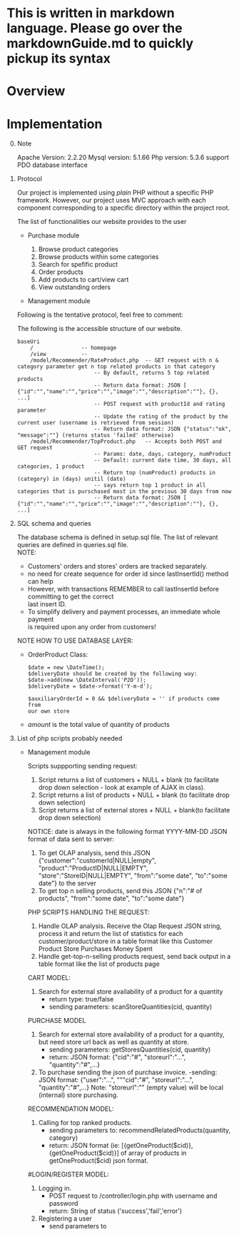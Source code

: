 # This is written in markdown language. Please go over the markdownGuide.md to quickly pickup its syntax
# Overview

# Implementation

0.	Note

	Apache Version: 2.2.20
	Mysql version: 	5.1.66
	Php version: 	5.3.6 support PDO database interface
1.	Protocol
	
	Our project is implemented using *plain* PHP without a specific PHP framework.
	However, our project uses MVC approach with each component corresponding to
	a specific directory within the project root.
	
	The list of functionalities our website provides to the user
	
	*	Purchase module
		
		1.	Browse product categories
		2.	Browse products within some categories
		3.	Search for spefific product
		4.	Order products
		5.	Add products to cart/view cart
		6.	View outstanding orders
		
	*	Management module
	
	Following is the tentative protocol, feel free to comment:
	
	The following is the accessible structure of our website. 
	
		baseUri
			/				-- homepage
			/view			-- 
			/model/Recommender/RateProduct.php	-- GET request with n & category parameter get n top related products in that category
								-- By default, returns 5 top related products
								-- Return data format: JSON [ {"id":"","name":"","price":"","image":"","description":""}, {}, ...]
								-- POST request with productId and rating parameter
								-- Update the rating of the product by the current user (username is retrieved from session)
								-- Return data format: JSON {"status":"ok", "message":""} (returns status 'failed' otherwise)
			/model/Recommender/TopProduct.php	-- Accepts both POST and GET request
								-- Params: date, days, category, numProduct
								-- Default: current date time, 30 days, all categories, 1 product
								-- Return top (numProduct) products in (category) in (days) unitil (date)
								-- says return top 1 product in all categories that is purschased most in the previous 30 days from now
								-- Return data format: JSON [ {"id":"","name":"","price":"","image":"","description":""}, {}, ...]


2.	SQL schema and queries

	The database schema is defined in setup.sql file. The list of relevant queries
	are defined in queries.sql file.  
	NOTE:
	+	Customers' orders and stores' orders are tracked separately.
	+	no need for create sequence for order id since lastInsertId() method can help
	+	However, with transactions REMEMBER to call lastInsertId before committing to get the correct  
		last insert ID.
	+	To simplify delivery and payment processes, an immediate whole payment  
		is required upon any order from customers!
	
	NOTE HOW TO USE DATABASE LAYER:  
	+	OrderProduct Class:  
		
	  		$date = new \DateTime();
			$deliveryDate should be created by the following way:
			$date->add(new \DateInterval('P2D'));
			$deliveryDate = $date->format('Y-m-d');

			$auxiliaryOrderId = 0 && $deliveryDate = '' if products come from
			our own store  
	+	*amount* is the total value of quantity of products
3.	List of php scripts probably needed
	
	+	Management module
		
		Scripts suppporting sending request: 
		
		1.	Script returns a list of customers + NULL + blank (to facilitate
			drop down selection - look at example of AJAX in class).
		2.	Script returns a list of products + NULL + blank (to facilitate
			drop down selection)
		3.	Script returns a list of external stores + NULL + blank(to facilitate
			drop down selection)
		
		NOTICE: date is always in the following format YYYY-MM-DD
		JSON format of data sent to server:
		
		1.	To get OLAP analysis, send this JSON {"customer":"customerId|NULL|empty", "product":"ProductID|NULL|EMPTY",
		 "store":"StoreID|NULL|EMPTY", "from":"some date", "to":"some date"} to the server
		2.	To get top n selling products, send this JSON {"n":"# of products", "from":"some date", "to":"some date"}
		
		PHP SCRIPTS HANDLING THE REQUEST:
		1.	Handle OLAP analysis. Receive the Olap Request JSON string, process it and return the list of statistics for each  
			customer/product/store in a table format like this
				Customer	Product		Store	Purchases	Money Spent
		2.	Handle get-top-n-selling products request, send back output in a table format like the list of products page
		
		CART MODEL:
		1.	Search for external store availability of a product for a quantity
		    - return type: true/false
		    - sending parameters: scanStoreQuantities(cid, quantity)
		
		PURCHASE MODEL
		1.	Search for external store availability of a product for a 
			quantity, but need store url back as well as quantity at store.
			- sending parameters: getStoresQuantities(cid, quantity)
			- return: 
				JSON format: {"cid":"#", "storeurl":"...", "quantity":"#",...}
		2.	To purchase sending the json of purchase invoice.
			-sending: 
				JSON format: {"user":"...", """cid":"#", "storeurl":"...", "quantity":"#",...}
			Note: "storeurl":"" (empty value) will be local (internal) store 
				purchasing.
		
		RECOMMENDATION MODEL:
		1.	Calling for top ranked products.
			- sending parameters to: recommendRelatedProducts(quantity, category)
			- return:
				JSON format (ie: [{getOneProduct($cid)}, {getOneProduct($cid)}]
				of array of products in getOneProduct($cid) json format.
		
		#LOGIN/REGISTER MODEL:
		1.	Logging in.
			- POST request to /controller/login.php with username and password
			- return:
				String of status ('success','fail','error')
		2.	Registering a user
			- send parameters to